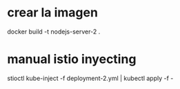 # crear la imagen
docker build -t nodejs-server-2 .

# manual istio inyecting
stioctl kube-inject -f deployment-2.yml | kubectl apply -f -